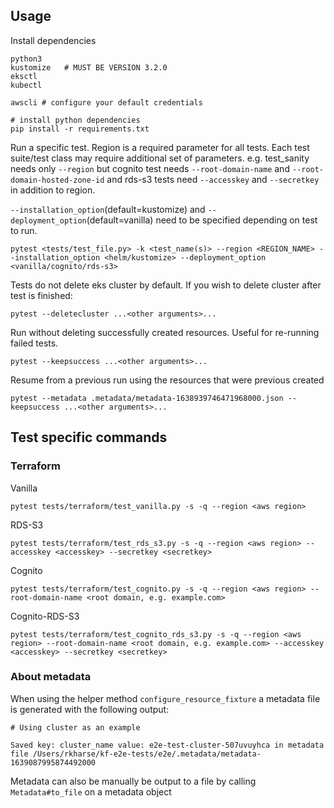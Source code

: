 
## Usage

Install dependencies
```
python3
kustomize   # MUST BE VERSION 3.2.0
eksctl
kubectl

awscli # configure your default credentials

# install python dependencies
pip install -r requirements.txt
```

Run a specific test.
Region is a required parameter for all tests. Each test suite/test class may require additional set of parameters. e.g. test_sanity needs only `--region` but cognito test needs `--root-domain-name` and `--root-domain-hosted-zone-id` and rds-s3 tests need `--accesskey` and `--secretkey` in addition to region. 

`--installation_option`(default=kustomize) and `--deployment_option`(default=vanilla) need to be specified depending on test to run. 
```
pytest <tests/test_file.py> -k <test_name(s)> --region <REGION_NAME> --installation_option <helm/kustomize> --deployment_option <vanilla/cognito/rds-s3>
```

Tests do not delete eks cluster by default. If you wish to delete cluster after test is finished:
```
pytest --deletecluster ...<other arguments>...
```

Run without deleting successfully created resources. Useful for re-running failed tests.
```
pytest --keepsuccess ...<other arguments>...
```

Resume from a previous run using the resources that were previous created
```
pytest --metadata .metadata/metadata-1638939746471968000.json --keepsuccess ...<other arguments>...
```

## Test specific commands

### Terraform

Vanilla
```
pytest tests/terraform/test_vanilla.py -s -q --region <aws region>
```

RDS-S3
```
pytest tests/terraform/test_rds_s3.py -s -q --region <aws region> --accesskey <accesskey> --secretkey <secretkey>
```

Cognito
```
pytest tests/terraform/test_cognito.py -s -q --region <aws region> --root-domain-name <root domain, e.g. example.com>
```

Cognito-RDS-S3
```
pytest tests/terraform/test_cognito_rds_s3.py -s -q --region <aws region> --root-domain-name <root domain, e.g. example.com> --accesskey <accesskey> --secretkey <secretkey>
```


### About metadata
When using the helper method `configure_resource_fixture` a metadata file is generated with the following output:
```
# Using cluster as an example

Saved key: cluster_name value: e2e-test-cluster-507uvuyhca in metadata file /Users/rkharse/kf-e2e-tests/e2e/.metadata/metadata-1639087995874492000
```

Metadata can also be manually be output to a file by calling `Metadata#to_file` on a metadata object

